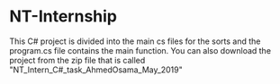 # NT-Internship

This C# project is divided into the main cs files for the sorts and the program.cs file contains the main function. You can also download
the project from the zip file that is called "NT_Intern_C#_task_AhmedOsama_May_2019"
